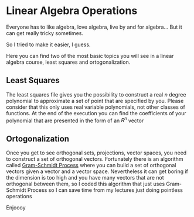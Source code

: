 # Linear Algebra Operations

Everyone has to like algebra, love algebra, live by and for algebra... But it can get really tricky sometimes.

So I tried to make it easier, I guess.

Here you can find two of the most basic topics you will see in a linear algebra course, least squares and ortogonalization.


## Least Squares

The least squares file gives you the possibility to construct a real $n$ degree polynomial to approximate a set of point that are specified by you. Please consider that this only uses real variable polynomials, not other classes of functions. At the end of the execution you can find the coefficients of your polynomial that are presented in the form of an $R^n$ vector

## Ortogonalization

Once you get to see orthogonal sets, projections, vector spaces, you need to construct a set of orthogonal vectors. Fortunately there is an algorithm called [Gram-Schmidt Process](https://en.wikipedia.org/wiki/Gram%E2%80%93Schmidt_process) where you can build a set of orthogonal vectors given a vector and a vector space. Nevertheless it can get boring if the dimension is too high and you have many vectors that are not orthogonal between them, so I coded this algorithm that just uses Gram-Schmidt Process so I can save time from my lectures just doing pointless operations


Enjoooy

